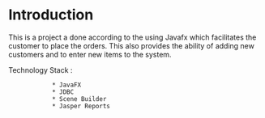 # Introduction

This is a project a done according to the using Javafx which facilitates the customer to place the orders. This also provides the ability of adding new customers and to enter new items to the system.

Technology Stack :

                * JavaFX
                * JDBC
                * Scene Builder
                * Jasper Reports 